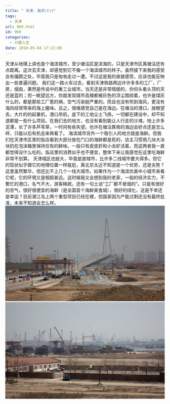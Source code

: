 ```yaml
---
title: " 天津，海滨\t\t"
tags:
  - 天津
url: 969.html
id: 969
categories:
  - 行摄人生
date: 2010-05-04 17:22:08
---
```


天津从地理上讲也是个海滨城市，至少塘沽区是滨海的，只是天津市区离塘沽还有点距离。这次去天津，却感觉到它不像一个海滨城市的样子。虽然接下来我的感受会有偏颇之处，毕竟我只是匆匆走过一遭。不过这是我的直接感受，应该也能反映出一些普遍问题。 我们这一路火车过去，看到天津铁路两边许许多多的工厂，厂房，烟囱，果然是传说中的重工业城市。当天还是非常晴朗的，你仰头看头顶的天还是蓝的；但一眺望远方，你就发现城市高楼都被灰色的浮尘围绕着，也许是煤灰什么的，都是那些工厂惹的祸，空气污染挺严重的。而且也没有吹到海风，更没有海风经常带来的海上腥味。总之，很难感觉自己是在海边。在塘沽的港口，放眼望去，大片的的起重机，港口吊机，底下的工地尘土飞扬，一切都在建设中，却不知道都是一些什么项目。在我们去的地方，也没有看到能让人行走的沙滩，地上许多泥潭，长了许多芦苇草，一时间有些失望。也许在塘沽靠南的海边会好点还是怎么样，只能以后有机会来再看了。 海滨城市另外一个吸引人的地方就是海鲜。但我们在天津市区里的饭店看到大部分放在门口的海鲜都是死的，店主习惯用几块大冰块扔在泡沫箱里保持仅有的鲜味。一般只有皮皮虾和小龙虾活着，而这两者我一直都觉得没什么吃的。饭店里的消费似乎也不便宜，整体下来让我感觉在这里吃海鲜非常不划算。 天津城区也挺大，毕竟是直辖市，比许多二线城市要大得多。但它的现状似乎跟它的地理位置一样尴尬，离北京太近不知道是一个优势，还是劣势？这里虽然繁华，但还比不上几个一线大城市。如果作为一个海滨优美中小城市来看它呢，它的环境又是相距甚远。这时候我又会想到我的老家，一般的经济实力，不繁忙的港口，名气不大，游客稀疏，还有一句土话“工厂都不冒烟的”。只是有很好的空气，很好很便宜的海鲜（是全国首个海鲜美食城），很好的绿化，这是不幸还是幸运？目前湛江岛上两个重型项目已经在建，但国家因为产能过剩还没有最终批准，未来不知道会怎么样。 ![塘沽港口](../../images//2010/05/img_4888.jpg "塘沽港口") ![塘沽港口](../../images//2010/05/img_4889.jpg "塘沽港口")